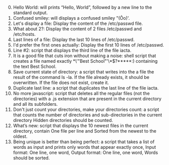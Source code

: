 0. Hello World: will  prints “Hello, World”, followed by a new line to the standard output.
1. Confused smiley: will displays a confused smiley "(Ôo)'.
2. Let's display a file: Display the content of the /etc/passwd file.
3. What about 2?: Display the content of 2 files /etc/passwd and /etc/hosts.
4. Last lines of a file: Display the last 10 lines of /etc/passwd.
5. I'd prefer the first ones actually: Display the first 10 lines of /etc/passwd.
6. Line #2: script that displays the third line of the file iacta.
7. It is a good file that cuts iron without making a noise: shell script that creates a file named exactly \*\\'"Best School"\'\\*$\?\*\*\*\*\*:) containing the text Best School.
8. Save current state of directory: a script that writes into the a file the result of the command ls -la. If the file already exists, it should be overwritten. If the file does not exist, create it.
9. Duplicate last line: a script that duplicates the last line of the file iacta.
10. No more javascript: script that deletes all the regular files (not the directories) with a .js extension that are present in the current directory and all its subfolders.
11. Don't just count your directories, make your directories count: a script that counts the number of directories and sub-directories in the current directory Hidden directories should be counted.
12. What’s new:  script that displays the 10 newest files in the current directory, contain One file per line and Sorted from the newest to the oldest.
13. Being unique is better than being perfect: a script that takes a list of words as input and prints only words that appear exactly once, Input format: One line, one word, Output format: One line, one word, Words should be sorted.

